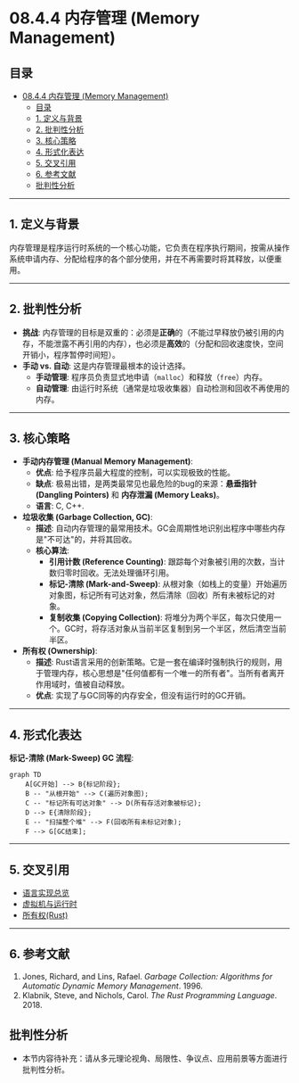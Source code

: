 # 08.4.4 内存管理 (Memory Management)

## 目录

- [08.4.4 内存管理 (Memory Management)](#0844-内存管理-memory-management)
  - [目录](#目录)
  - [1. 定义与背景](#1-定义与背景)
  - [2. 批判性分析](#2-批判性分析)
  - [3. 核心策略](#3-核心策略)
  - [4. 形式化表达](#4-形式化表达)
  - [5. 交叉引用](#5-交叉引用)
  - [6. 参考文献](#6-参考文献)
  - [批判性分析](#批判性分析)

---

## 1. 定义与背景

内存管理是程序运行时系统的一个核心功能，它负责在程序执行期间，按需从操作系统申请内存、分配给程序的各个部分使用，并在不再需要时将其释放，以便重用。

---

## 2. 批判性分析

- **挑战**: 内存管理的目标是双重的：必须是**正确**的（不能过早释放仍被引用的内存，不能泄露不再引用的内存），也必须是**高效**的（分配和回收速度快，空间开销小，程序暂停时间短）。
- **手动 vs. 自动**: 这是内存管理最根本的设计选择。
  - **手动管理**: 程序员负责显式地申请（`malloc`）和释放（`free`）内存。
  - **自动管理**: 由运行时系统（通常是垃圾收集器）自动检测和回收不再使用的内存。

---

## 3. 核心策略

- **手动内存管理 (Manual Memory Management)**:
  - **优点**: 给予程序员最大程度的控制，可以实现极致的性能。
  - **缺点**: 极易出错，是两类最常见也最危险的bug的来源：**悬垂指针 (Dangling Pointers)** 和 **内存泄漏 (Memory Leaks)**。
  - **语言**: C, C++.
- **垃圾收集 (Garbage Collection, GC)**:
  - **描述**: 自动内存管理的最常用技术。GC会周期性地识别出程序中哪些内存是"不可达"的，并将其回收。
  - **核心算法**:
    - **引用计数 (Reference Counting)**: 跟踪每个对象被引用的次数，当计数归零时回收。无法处理循环引用。
    - **标记-清除 (Mark-and-Sweep)**: 从根对象（如栈上的变量）开始遍历对象图，标记所有可达对象，然后清除（回收）所有未被标记的对象。
    - **复制收集 (Copying Collection)**: 将堆分为两个半区，每次只使用一个。GC时，将存活对象从当前半区复制到另一个半区，然后清空当前半区。
- **所有权 (Ownership)**:
  - **描述**: Rust语言采用的创新策略。它是一套在编译时强制执行的规则，用于管理内存，核心思想是"任何值都有一个唯一的所有者"。当所有者离开作用域时，值被自动释放。
  - **优点**: 实现了与GC同等的内存安全，但没有运行时的GC开销。

---

## 4. 形式化表达

**标记-清除 (Mark-Sweep) GC 流程**:

```mermaid
graph TD
    A[GC开始] --> B{标记阶段};
    B -- "从根开始" --> C(遍历对象图);
    C -- "标记所有可达对象" --> D(所有存活对象被标记);
    D --> E{清除阶段};
    E -- "扫描整个堆" --> F(回收所有未标记对象);
    F --> G[GC结束];
```

---

## 5. 交叉引用

- [语言实现总览](README.md)
- [虚拟机与运行时](08.4.3_Virtual_Machines_and_Runtimes.md)
- [所有权(Rust)](../../TODO.md)

---

## 6. 参考文献

1. Jones, Richard, and Lins, Rafael. *Garbage Collection: Algorithms for Automatic Dynamic Memory Management*. 1996.
2. Klabnik, Steve, and Nichols, Carol. *The Rust Programming Language*. 2018.

## 批判性分析

- 本节内容待补充：请从多元理论视角、局限性、争议点、应用前景等方面进行批判性分析。
